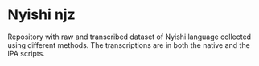 # Nyishi njz
Repository with raw and transcribed dataset of Nyishi language collected using different methods. The transcriptions are in both the native and the IPA scripts.
